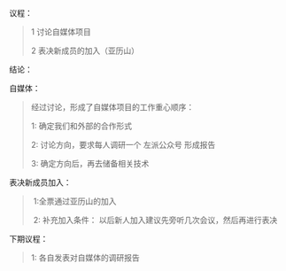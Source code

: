 议程：

> 1 讨论自媒体项目
>
> 2  表决新成员的加入（亚历山）

结论：

自媒体：

>经过讨论，形成了自媒体项目的工作重心顺序：
>
>1: 确定我们和外部的合作形式
>
>2: 讨论方向，要求每人调研一个 左派公众号 形成报告
>
>3: 确定方向后，再去储备相关技术
>
>

表决新成员加入：

> ​	1:全票通过亚历山的加入
>
> ​	2: 补充加入条件：  以后新人加入建议先旁听几次会议，然后再进行表决

下期议程：

>1: 各自发表对自媒体的调研报告
>
>